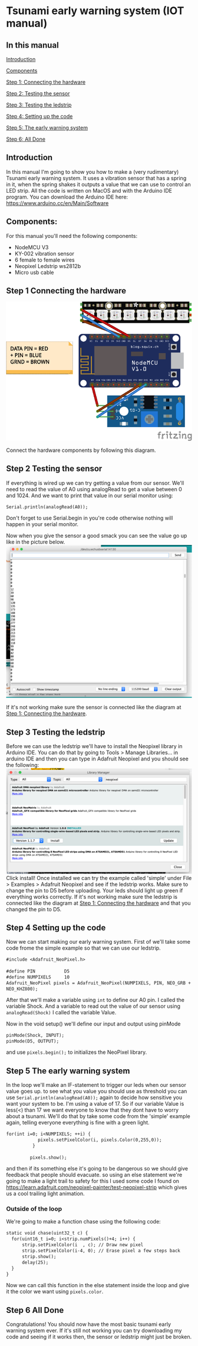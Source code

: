 # Tsunami early warning system (IOT manual)

## In this manual
  [Introduction](#introduction)
  
  [Components](#components) 
  
  [Step 1: Connecting the hardware](#step-1-connecting-the-hardware) 
  
  [Step 2: Testing the sensor](#step-2-testing-the-sensor)
  
  [Step 3: Testing the ledstrip](#step-3-testing-the-ledstrip)
  
  [Step 4: Setting up the code](#step-4-setting-up-the-code)
  
  [Step 5: The early warning system](#step-5-the-early-warning-system)
  
  [Step 6: All Done](#step-6-all-done)
  
## Introduction

In this manual I'm going to show you how to make a (very rudimentary) Tsunami early warning system. It uses a vibration sensor that has a spring in it, when the spring shakes it outputs a value that we can use to control an LED strip. All the code is written on MacOS and with the Arduino IDE program. 
You can download the Arduino IDE here: https://www.arduino.cc/en/Main/Software

## Components:
For this manual you'll need the following components:

  - NodeMCU V3
  - KY-002 vibration sensor
  - 6 female to female wires
  - Neopixel Ledstrip ws2812b
  - Micro usb cable

## Step 1 Connecting the hardware

![Fritzing Tsunami early warning system](https://raw.githubusercontent.com/pepijnlauriks/IOT/master/IOTfritzing.png)

Connect the hardware components by following this diagram.


## Step 2 Testing the sensor
If everything is wired up we can try getting a value from our sensor. We'll need to read the value of A0 using analogRead to get a value between 0 and 1024. And we want to print that value in our serial monitor using:
```
Serial.println(analogRead(A0));
```
Don't forget to use Serial.begin in you're code otherwise nothing will happen in your serial monitor.

Now when you give the sensor a good smack you can see the value go up like in the picture below.
![Sensor value in serial monitor](https://raw.githubusercontent.com/pepijnlauriks/IOT/master/Checkpointsensor.png)

If it's not working make sure the sensor is connected like the diagram at [Step 1: Connecting the hardware](#step-1-connecting-the-hardware).

## Step 3 Testing the ledstrip
Before we can use the ledstrip we'll have to install the Neopixel library in Arduino IDE. 
You can do that by going to Tools > Manage Libraries... in arduino IDE and then you can type in Adafruit Neopixel and you should see the following:
![Sensor value in serial monitor](https://raw.githubusercontent.com/pepijnlauriks/IOT/master/neopixellibrary.png)
Click install!
Once installed we can try the example called 'simple' under File > Examples > Adafruit Neopixel and see if the ledstrip works. Make sure to change the pin to D5 before uploading. Your leds should light up green if everything works correctly. If it's not working make sure the ledstrip is connected like the diagram at [Step 1: Connecting the hardware](#step-1-connecting-the-hardware) and that you changed the pin to D5.

## Step 4 Setting up the code
Now we can start making our early warning system. First of we'll take some code frome the simple example so that we can use our ledstrip.
```
#include <Adafruit_NeoPixel.h>

#define PIN           D5
#define NUMPIXELS     10
Adafruit_NeoPixel pixels = Adafruit_NeoPixel(NUMPIXELS, PIN, NEO_GRB + NEO_KHZ800);
```
After that we'll make a variable using ```int``` to define our A0 pin. I called the variable Shock. And a variable to read out the value of our sensor using ```analogRead(Shock)``` I called the variable Value.

Now in the void setup() we'll define our input and output using pinMode
```
pinMode(Shock, INPUT);
pinMode(D5, OUTPUT);
```
and use  ```pixels.begin();``` to initializes the NeoPixel library.

## Step 5 The early warning system
In the loop we'll make an IF-statement to trigger our leds when our sensor value goes up.
to see what you value you should use as threshold you can use ```Serial.println(analogRead(A0));``` again to decide how sensitive you want your system to be. I'm using a value of 17.
So if our variable Value is less(<) than 17 we want everyone to know that they dont have to worry about a tsunami.
We'll do that by take some code from the 'simple' example again, telling everyone everything is fine with a green light.
```
for(int i=0; i<NUMPIXELS; ++i) {
            pixels.setPixelColor(i, pixels.Color(0,255,0));
          }

         pixels.show();
```
and then if its something else it's going to be dangerous so we should give feedback that people should evacuate. so using an else statement we're going to make a light trail to safety for this I used some code I found on https://learn.adafruit.com/neopixel-painter/test-neopixel-strip which gives us a cool trailing light animation.
### Outside of the loop
We're going to make a function chase using the following code:
```
static void chase(uint32_t c) {
  for(uint16_t i=0; i<strip.numPixels()+4; i++) {
      strip.setPixelColor(i  , c); // Draw new pixel
      strip.setPixelColor(i-4, 0); // Erase pixel a few steps back
      strip.show();
      delay(25);
  }
}
```
Now we can call this function in the else statement inside the loop and give it the color we want using ```pixels.color```.

## Step 6 All Done
Congratulations! You should now have the most basic tsunami early warning system ever. If it's still not working you can try downloading my code and seeing if it works then, the sensor or ledstrip might just be broken.
